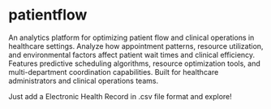 # patientflow

An analytics platform for optimizing patient flow and clinical operations in healthcare settings. Analyze how appointment patterns, resource utilization, and environmental factors affect patient wait times and clinical efficiency. Features predictive scheduling algorithms, resource optimization tools, and multi-department coordination capabilities. Built for healthcare administrators and clinical operations teams.

Just add a Electronic Health Record in .csv file format and explore!

